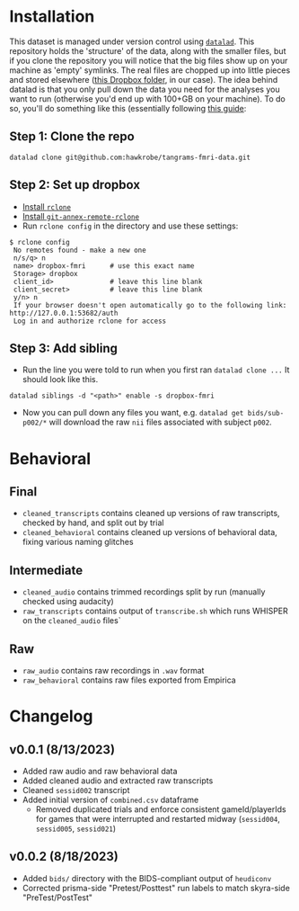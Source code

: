 # Installation

This dataset is managed under version control using [`datalad`](https://www.datalad.org/). This repository holds the 'structure' of the data, along with the smaller files, but if you clone the repository you will notice that the big files show up on your machine as 'empty' symlinks. The real files are chopped up into little pieces and stored elsewhere ([this Dropbox folder](https://www.dropbox.com/sh/wh1k1z70hq0w45m/AAD_F2sb2VsK5JC4lColvYAIa?dl=0), in our case). The idea behind datalad is that you only pull down the data you need for the analyses you want to run (otherwise you'd end up with 100+GB on your machine). To do so, you'll do something like this (essentially following [this guide](https://handbook.datalad.org/en/latest/basics/101-139-dropbox.html#from-the-perspective-of-whom-you-share-your-dataset-with):

## Step 1: Clone the repo
```
datalad clone git@github.com:hawkrobe/tangrams-fmri-data.git
```

## Step 2: Set up dropbox

* [Install `rclone`](https://rclone.org/install)
* [Install `git-annex-remote-rclone`](https://github.com/git-annex-remote-rclone/git-annex-remote-rclone)
* Run `rclone config` in the directory and use these settings:

```
$ rclone config
 No remotes found - make a new one
 n/s/q> n
 name> dropbox-fmri      # use this exact name
 Storage> dropbox
 client_id>              # leave this line blank
 client_secret>          # leave this line blank
 y/n> n
 If your browser doesn't open automatically go to the following link: http://127.0.0.1:53682/auth
 Log in and authorize rclone for access
```

## Step 3: Add sibling

* Run the line you were told to run when you first ran `datalad clone ...` It should look like this.

```
datalad siblings -d "<path>" enable -s dropbox-fmri
```

* Now you can pull down any files you want, e.g. `datalad get bids/sub-p002/*` will download the raw `nii` files associated with subject `p002`. 

# Behavioral

## Final
* `cleaned_transcripts` contains cleaned up versions of raw transcripts, checked by hand, and split out by trial
* `cleaned_behavioral` contains cleaned up versions of behavioral data, fixing various naming glitches

## Intermediate
* `cleaned_audio` contains trimmed recordings split by run (manually checked using audacity)
* `raw_transcripts` contains output of `transcribe.sh` which runs WHISPER on the `cleaned_audio` files`

## Raw
* `raw_audio` contains raw recordings in `.wav` format
* `raw_behavioral` contains raw files exported from Empirica

# Changelog

## v0.0.1 (8/13/2023)

* Added raw audio and raw behavioral data
* Added cleaned audio and extracted raw transcripts
* Cleaned `sessid002` transcript
* Added initial version of `combined.csv` dataframe
  - Removed duplicated trials and enforce consistent gameId/playerIds for games
    that were interrupted and restarted midway (`sessid004`, `sessid005`,
    `sessid021`)

## v0.0.2 (8/18/2023)

* Added `bids/` directory with the BIDS-compliant output of `heudiconv`
* Corrected prisma-side "Pretest/Posttest" run labels to match skyra-side "PreTest/PostTest"
